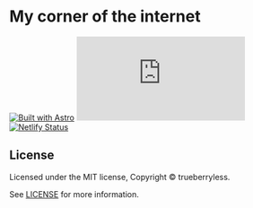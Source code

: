 # My corner of the internet

[![Built with Astro](https://astro.badg.es/v2/built-with-astro/tiny.svg)](https://astro.build)
![Core Web Vitals](https://page-speed.dev/badge/trueberryless.org)
[![Netlify Status](https://api.netlify.com/api/v1/badges/4f136a11-bf8c-4211-b702-78b79a5426ef/deploy-status)](https://app.netlify.com/projects/trueberryless/deploys)

## License

Licensed under the MIT license, Copyright © trueberryless.

See [LICENSE](/LICENSE) for more information.
